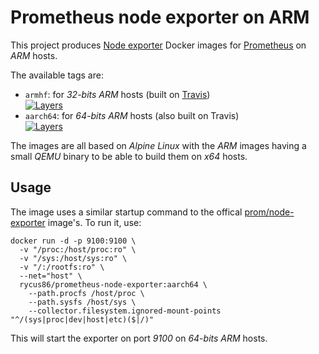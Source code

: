 # Prometheus node exporter on ARM

This project produces [Node exporter](https://github.com/prometheus/node_exporter)
Docker images for [Prometheus](https://prometheus.io) on *ARM* hosts.

The available tags are:

- `armhf`: for *32-bits ARM* hosts (built on [Travis](https://travis-ci.org/rycus86/docker-prometheus-node-exporter))  
  [![Layers](https://images.microbadger.com/badges/image/rycus86/prometheus-node-exporter:armhf.svg)](https://microbadger.com/images/rycus86/prometheus-node-exporter:armhf "Get your own image badge on microbadger.com")
- `aarch64`: for *64-bits ARM* hosts (also built on Travis)  
  [![Layers](https://images.microbadger.com/badges/image/rycus86/prometheus-node-exporter:aarch64.svg)](https://microbadger.com/images/rycus86/prometheus-node-exporter:aarch64 "Get your own image badge on microbadger.com")

The images are all based on *Alpine Linux* with the *ARM* images having a
small *QEMU* binary to be able to build them on *x64* hosts.

## Usage

The image uses a similar startup command to the offical
[prom/node-exporter](https://hub.docker.com/r/prom/node-exporter/) image's.
To run it, use:

```shell
docker run -d -p 9100:9100 \
  -v "/proc:/host/proc:ro" \
  -v "/sys:/host/sys:ro" \
  -v "/:/rootfs:ro" \
  --net="host" \
  rycus86/prometheus-node-exporter:aarch64 \
    --path.procfs /host/proc \
    --path.sysfs /host/sys \
    --collector.filesystem.ignored-mount-points "^/(sys|proc|dev|host|etc)($|/)"
```

This will start the exporter on port *9100* on *64-bits ARM* hosts.

